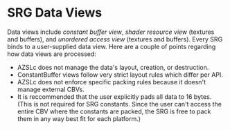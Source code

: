 # SRG Data Views
<!-- [WRITER NOTE: This page needs more information and more work.] -->

Data views include *constant buffer view*, *shader resource view* (textures and buffers), and *unordered access view* (textures and buffers). Every SRG binds to a user-supplied data view. Here are a couple of points regarding how data views are processed:
- AZSLc does not manage the data's layout, creation, or destruction.
- ConstantBuffer views follow very strict layout rules which differ per API. 
- AZSLc does not enforce specific packing rules because it doesn't manage external CBVs. 
- It is reccommended that the user explicitly pads all data to 16 bytes. (This is not required for SRG constants. Since the user can't access the entire CBV where the constants are packed, the SRG is free to pack them in any way best fit for each platform.)

